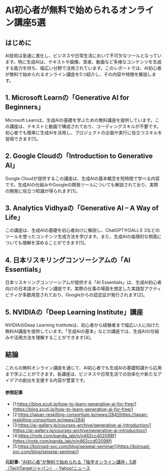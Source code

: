 # AI初心者が無料で始められるオンライン講座5選

## はじめに

AI技術は急速に進化し、ビジネスや日常生活において不可欠なツールとなっています。特に生成AIは、テキストや画像、音楽、動画など多様なコンテンツを生成する能力を持ち、幅広い分野で活用されています。このレポートでは、AI初心者が無料で始められるオンライン講座を5つ紹介し、その内容や特徴を解説します。

## 1. Microsoft Learnの「Generative AI for Beginners」

Microsoft Learnは、生成AIの基礎を学ぶための無料講座を提供しています。この講座は、テキストと動画で構成されており、コーディングスキルが不要です。初心者でも簡単に生成AIを活用し、プロジェクトの企画や実行に役立つスキルを習得できます[1]。

## 2. Google Cloudの「Introduction to Generative AI」

Google Cloudが提供するこの講座は、生成AIの基本概念を短時間で学べる内容です。生成AIの仕組みやGoogleの開発ツールについても解説されており、実際の開発に役立つ知識が得られます[1]。

## 3. Analytics Vidhyaの「Generative AI – A Way of Life」

この講座は、生成AIの基礎を初心者向けに解説し、ChatGPTやDALL·E 3などのツールを使ったコンテンツ生成方法を学びます。また、生成AIの倫理的な側面についても理解を深めることができます[1]。

## 4. 日本リスキリングコンソーシアムの「AI Essentials」

日本リスキリングコンソーシアムが提供する「AI Essentials」は、生成AI初心者向けの日本語オンライン講座です。実際の仕事の場面を想定した実践型アクティビティが多数用意されており、Googleからの認定証が発行されます[2]。

## 5. NVIDIAの「Deep Learning Institute」講座

NVIDIAのDeep Learning Instituteは、初心者から経験者まで幅広い人に向けた無料AI講座を提供しています。「生成AIの基本」などの講座では、生成AIの仕組みや活用方法を理解することができます[4]。

## 結論

これらの無料オンライン講座を通じて、AI初心者でも生成AIの基礎知識から応用まで学ぶことができます。各講座は、ビジネスや日常生活での効率化や新たなアイデアの創出を支援する内容が豊富です。

#### 参照記事
- [1:https://blog.scuti.jp/how-to-learn-generative-ai-for-free/](https://blog.scuti.jp/how-to-learn-generative-ai-for-free/)
- [2:https://japan-reskilling-consortium.jp/news/284](https://japan-reskilling-consortium.jp/news/284)
- [3:https://ai-gallery.jp/courses-archive/generative-ai-introduction/](https://ai-gallery.jp/courses-archive/generative-ai-introduction/)
- [4:https://note.com/panda_lab/n/n462ccd02098f](https://note.com/panda_lab/n/n462ccd02098f)
- [5:https://bizroad-svc.com/blog/seiseiai-seminar/](https://bizroad-svc.com/blog/seiseiai-seminar/)


**元記事:** [“AI初心者”が無料で始められる「独学オンライン講座」5選（TechTargetジャパン） - Yahoo!ニュース](https://news.yahoo.co.jp/articles/5c33fcac24629324cb39e43a3d2f4f3dce78c76c)
